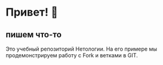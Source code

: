 # Привет! 👋
## пишем что-то
Это учебный репозиторий Нетологии. На его примере мы продемонстрируем работу с Fork и ветками в GIT. 